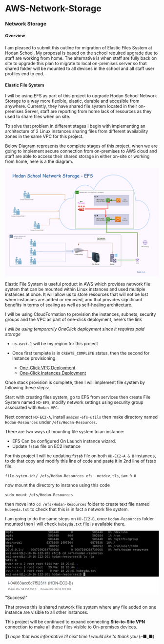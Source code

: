 # AWS-Network-Storage

### Network Storage
##### Overview
I am pleased to submit this outline for migration of Elastic Files System at Hodan School. My proposal is based on the school required upgrade due to staff are working from home. The alternative is when staff are fully back on site to upgrade this plan to migrate to local on-premises server so that shared folder will be mounted to all devices in the school and all staff user profiles end to end.

#### Elastic File System

I will be using EFS as part of this project to upgrade Hodan School Network Storage to a way more flexible, elastic, durable and accesible from anywhere. Currently, they have shared file system located in their on-premises Server, staff are reporting from home lack of resources as they used to share files when on site.

To solve that problem in different stages I begin with implementing an architecture of 2 Linux instances sharing files from different availability zones in the same VPC for this project. 

Below Diagram represents the complete stages of this project, when we are going to implement secure connection from on-premises to AWS cloud and staff are able to access their shared storage in either on-site or working from home, here is a the diagram. 

![Elastic File System](https://github.com/MoRoble/AWS-Network-Storage/blob/d84a35545eb15e44b372ab52b2c5fe8312f5810f/Hodan-EFS2.png)

Elastic File System is useful product in AWS which provides network file system that can be mounted within Linux instances and used multiple instances at once. It will allow us to store resources that will not be lost when instances are added or removed, and that provides significant benefits in terms of scaling as well as self-healing architecture.

I will be using CloudFormation to provision the instances, subnets, security groups and the VPC as part of one-click deployment, here's the link 


  *I will be using temporarily OneClick deployment since it requires paid storage* 
  
- `us-east-1` will be my region for this project  
- Once first templete is in `CREATE_COMPLETE` status, then the second for instance provisioning.

   - [One-Click VPC Deployment](https://console.aws.amazon.com/cloudformation/home?region=us-east-1#/stacks/create/review?templateURL=https://hubeyda.s3.eu-west-2.amazonaws.com/HDN_EFS_VPC.yaml&stackName=HoDaN)
   - [One-Click Instances Deployment](https://console.aws.amazon.com/cloudformation/home?region=us-east-1#/stacks/create/review?templateURL=https://hubeyda.s3.eu-west-2.amazonaws.com/HDN_EFS_Instances.yaml&stackName=HDN-EC2)

Once stack provision is complete, then I will implement file system by following these steps:  

Start with creating files system, go to EFS from services then create File System named `HD-EFS`, modify network settings using security group associated with `Hodan-VPC`.

Next connect `HD-EC2-A`, install `amazon-efs-utils` then make directory named `Hodan-Resources` under `/efs/Hodan-Resources`.

There are two ways of mounting file system to an instance:
- EFS Can be configured On Launch instance wizard.
- Update `fstab` file on EC2 instance

For this project I will be updating `fstab` file on both `HD-EC2-A & B` instances, to do that copy and modify this line of code and paste it in 2nd line of fstab file.

`file-sytem-id:/ /efs/Hodan-Resources efs _netdev,tls,iam 0 0`

now mount the directory to instance using this code

`sudo mount /efs/Hodan-Resources`

then move into `cd /efs/Hodan-Resources` folder to create text file named `hubeyda.txt` to check that this is in fact a network file system.

I am going to do the same steps on `HD-EC2-B`, once `Hodan-Resources` folder mounted then I will check `hubeyda.txt` file is available there.

![Proect success](https://github.com/MoRoble/AWS-Network-Storage/blob/main/Test-success.png)"Success!"

That proves this is shared network file system where any file added on one instance are visible to all other instances.

This project will be continued to expand connecting **Site-to-Site VPN** connection to make all those files visible to On-premises devices.


🦋*I hope that was informative til next time I would like to thank you* (⌐■_■)
